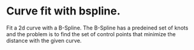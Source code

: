 # Curve fit with bspline.

Fit a 2d curve with a B-Spline.
The B-Spline has a predeined set of knots and the problem is to 
find the set of control points that minimize the distance with the 
given curve.

